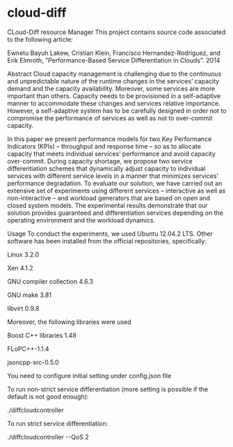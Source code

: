 cloud-diff
==========
CLoud-Diff resource Manager
This project contains source code associated to the following article:

Ewnetu Bayuh Lakew, Cristian Klein, Francisco Hernandez-Rodriguez, and Erik Elmroth, "Performance-Based Service Differentiation in Clouds". 2014

Abstract
Cloud capacity management is challenging due to the continuous and unpredictable nature of the runtime changes in the services’ capacity demand and the capacity availability. Moreover, some services are more important than others. Capacity needs to be provisioned in a self-adaptive manner to accommodate these changes and services relative importance. However, a self-adaptive system has to be carefully designed in order not to compromise the performance of services as well as not to over-commit capacity.

In this paper we present performance models for two Key Performance Indicators (KPIs) – throughput and response time – so as to allocate capacity that meets individual services’ performance and avoid capacity over-commit. During capacity shortage, we propose two service differentiation schemes that dynamically adjust capacity to individual services with different service levels in a manner that minimizes services’ performance degradation. To evaluate our solution, we have carried out an extensive set of experiments using different services – interactive as well as non-interactive – and workload generators that are based on open and closed system models. The experimental results demonstrate that our solution provides guaranteed and differentiation services depending on the operating environment and the workload dynamics.

Usage
To conduct the experiments, we used Ubuntu 12.04.2 LTS. Other software has been installed from the official repositories, specifically:

Linux 3.2.0

Xen 4.1.2

GNU compiler collection 4.6.3

GNU make 3.81

libvirt 0.9.8

Moreover, the following libraries were used

Boost C++ libraries 1.48

FLoPC++-1.1.4

jsoncpp-src-0.5.0

You need to configure initial setting under config.json file

To run non-strict service differentiation (more setting is possible if the default is not good enough):

./diffcloudcontroller

To run strict service differentiation:

./diffcloudcontroller --QoS 2
